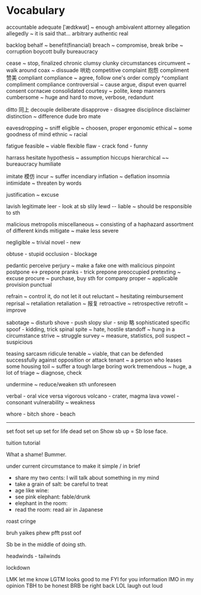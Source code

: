 Vocabulary
==========

accountable
adequate [ˈædɪkwət] ~ enough
ambivalent
attorney
allegation
allegedly ~ it is said that...
arbitrary
authentic real

backlog
behalf ~ benefit(financial)
breach ~ compromise, break
bribe ~ corruption
boycott
bully
bureaucracy



cease ~ stop, finalized
chronic
clumsy clunky
circumstances
circumvent ~ walk around
coax ~ dissuade 哄劝
competitive
complaint 抱怨  compliment 赞美
compliant compliance ~ agree, follow one's order
comply ^compliant compliment compliance
controversial ~ cause argue, disput even quarrel
consent     согласие
consolidated
courtesy ~ polite, keep manners
cumbersome ~ huge and hard to move, verbose, redandunt

ditto    同上
decouple
deliberate
disapprove - disagree
disciplince
disclaimer
distinction ~ difference
dude bro mate

eavesdropping ~ sniff
eligible ~ choosen, proper
ergonomic
ethical ~ some goodness of mind
ethnic ~ racial

fatigue
feasible ~ viable
flexible
flaw - crack
fond - funny

harrass
hesitate
hypothesis ~ assumption
hiccups
hierarchical ~~ bureaucracy
humiliate

imitate  模仿
incur ~ suffer
incendiary
inflation ~ deflation
insomnia
intimidate ~ threaten by words

justification ~ excuse

lavish
legitimate
leer -  look at sb slily
lewd --
liable ~ should be responsible to sth

malicious
metropolis
miscellaneous ~ consisting of a haphazard assortment of different kinds
mitigate ~ make less severe


negligible ~ trivial
novel - new

obtuse - stupid
occlusion - blockage

pedantic
perceive
perjury ~ make a fake one with malicious
pinpoint
postpone <-> prepone
pranks - trick
prepone
preoccupied
pretexting ~ excuse
procure ~ purchase, buy sth for company
proper ~ applicable
provision
punctual

refrain ~ control it, do not let it out
reluctant ~ hesitating
reimbursement
reprisal ~ retaliation
retaliation ~ 报复
retroactive ~ retrospective
retrofit ~ improve

sabotage ~ disturb
shove - push
slopy
slur -
snip  略
sophisticated
specific
spoof - kidding, trick
spinal
spite ~ hate, hostile
standoff ~ hung in a circumstance
strive ~ struggle
survey ~ measure, statistics, poll
suspect ~ suspicious

teasing sarcasm ridicule
tenable ~ viable, that can be defended successfully against opposition or attack
tenant ~ a person who leases some housing
toil ~ suffer a tough large boring work
tremendous ~ huge, a lot of
triage ~ diagnose, check


undermine ~ reduce/weaken sth
unforeseen


verbal - oral
vice versa
vigorous
volcano - crater, magma lava
vowel - consonant
vulnerability ~ weakness

whore - bitch
shore - beach

------------------------

set foot
set up
set for life
dead set on
Show sb up = Sb lose face.


tuition
tutorial

What a shame!
Bummer.

under current circumstance
to make it simple / in brief

* share my two cents: I will talk about something in my mind
* take a grain of salt: be careful to treat
* age like wine:
* see pink elephant: fable/drunk
* elephant in the room:
* read the room: read air in Japanese

roast
cringe

bruh yaikes
phew
pfft psst
oof


Sb be in the middle of doing sth.

headwinds - tailwinds

lockdown


LMK   let me know
LGTM  looks good to me
FYI   for you information
IMO   in my opinion
TBH   to be honest
BRB   be right back
LOL   laugh out loud

